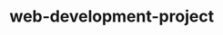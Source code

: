 # web-development-project
<!---Welcome to the Milestone#1 of my project, this is just a start and not the final product so please don't be to harsh!--->